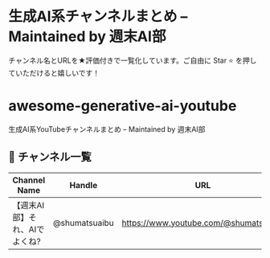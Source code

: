 # 生成AI系チャンネルまとめ – Maintained by 週末AI部
チャンネル名とURLを★評価付きで一覧化しています。ご自由に Star ⭐ を押していただけると嬉しいです！

# awesome-generative-ai-youtube
生成AI系YouTubeチャンネルまとめ – Maintained by 週末AI部

## 🎥 チャンネル一覧
| Channel Name                         | Handle         | URL                                               | Description                        | Rating |
|--------------------------------------|----------------|---------------------------------------------------|------------------------------------|:------:|
| 【週末AI部】それ、AIでよくね?        | @shumatsuaibu  | https://www.youtube.com/@shumatsuaibu             | 初心者向けエンタメ＆実用＋AI速報   | ★★★★★ |
